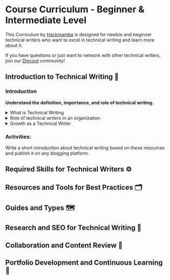 # Course Curriculum - Beginner & Intermediate Level

This Curriculum by [Hackmamba](https://hackmamba.io/) is designed for newbie and beginner technical writers who want to excel in technical writing and learn more about it.  

If you have questions or just want to network with other technical writers, join our [Discord](https://discord.com/invite/MjbyDy3sPp) community!

## Introduction to Technical Writing 📝

### Introduction

**Understand the definition, importance, and role of technical writing.**

<details>
<summary>What is Technical Writing</summary>

**[What is Technical Writing?](https://technicalwriterhq.com/writing/technical-writing/)** 

**[Technical Writing: What and How?](https://edidiongasikpo.com/technical-writing-what-and-how)** 

**[Everything you need to know to become a technical writer](https://www.everythingtechnicalwriting.com/everything-you-need-to-know-about-technical-writing/)** 

**[The ABCs of Technical Writing](https://www.developernation.net/blog/the-abcs-of-technical-writing/)**

**[A software developer's guide to Writing](https://theankurtyagi.com/a-software-developers-guide-to-writing/)** 

**[Types of Technical Writing](https://www.acadecraft.com/blog/types-of-technical-writing/)**
</details>

<details>
<summary>Role of technical writers in an organization</summary>

**[Why is Technical Writing Important at Workplace](https://www.acadecraft.com/blog/reasons-why-is-technical-writing-important/)** 

[**Why Technical Writing Is Critical to the Success of An Organisation**](https://keepler.io/2022/06/01/why-technical-writing-is-critical-to-the-success-of-an-organisation/)

</details>

<details>
<summary>Growth as a Technical Writer</summary>

**[What is the Technical Writer Career Path?](https://www.youtube.com/watch?v=RZF34wQEv0Y)**

</details>


### Activities:

Write a short introduction about technical writing based on these resources and publish it on any blogging platform.


## Required Skills for Technical Writers ⚙️


## Resources and Tools for Best Practices 🗂️


## Guides and Types 🗺️


## Research and SEO for Technical Writing 🔬


## Collaboration and Content Review 🤝


## Portfolio Development and Continuous Learning  💼
